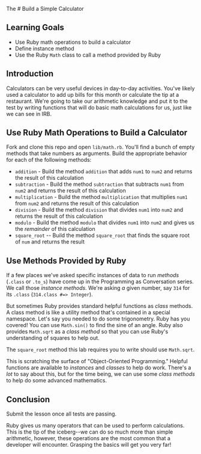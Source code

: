 The # Build a Simple Calculator

## Learning Goals

- Use Ruby math operations to build a calculator
- Define instance method
- Use the Ruby `Math` class to call a method provided by Ruby

## Introduction

Calculators can be very useful devices in day-to-day activities. You've likely
used a calculator to add up bills for this month or calculate the tip at a
restaurant. We're going to take our arithmetic knowledge and put it to the test
by writing functions that will do basic math calculations for us, just like we
can see in IRB.

## Use Ruby Math Operations to Build a Calculator

Fork and clone this repo and open `lib/math.rb`. You'll find a bunch of empty
methods that take numbers as arguments. Build the appropriate behavior for each
of the following methods:

- `addition` - Build the method `addition` that adds `num1` to `num2` and returns the result of this calculation
- `subtraction` - Build the method `subtraction` that subtracts `num1` from
  `num2` and returns the result of this calculation
- `multiplication` - Build the method `multiplication` that multiplies `num1`
  from `num2` and returns the result of this calculation
- `division` - Build the method `division` that divides `num1` into `num2` and returns the result of this calculation
- `modulo` - Build the method `modulo` that divides `num1` into `num2` and gives
  us the _remainder_ of this calculation
- `square_root` -- Build the method `square_root` that finds the square root of
  `num` and returns the result

## Use Methods Provided by Ruby

If a few places we've asked specific instances of data to run _methods_
(`.class` or `.to_s`) have come up in the Programming as Conversation series.
We call those _instance methods_. We're asking _a_ given number, say `314` for
its `.class` (`314.class #=> Integer`).

But sometimes Ruby provides standard helpful functions as _class_ methods. A
class method is like a utility method that's contained in a special namespace.
Let's say you needed to do some trigonometry. Ruby has you covered! You can use
`Math.sin()` to find the sine of an angle. Ruby also provides `Math.sqrt` as a
_class method_ so that you can use Ruby's understanding of squares to help out.

The `square_root` method this lab requires you to write should use `Math.sqrt`.

This is scratching the surface of "Object-Oriented Programming." Helpful
functions are available to _instances_ and _classes_ to help do work. There's a
_lot_ to say about this, but for the time being, we can use some _class
methods_ to help do some advanced mathematics.

## Conclusion

Submit the lesson once all tests are passing.

Ruby gives us many operators that can be used to perform calculations. This is
the tip of the iceberg--we can do so much more than simple arithmetic, however,
these operations are the most common that a developer will encounter. Grasping
the basics will get you very far!
